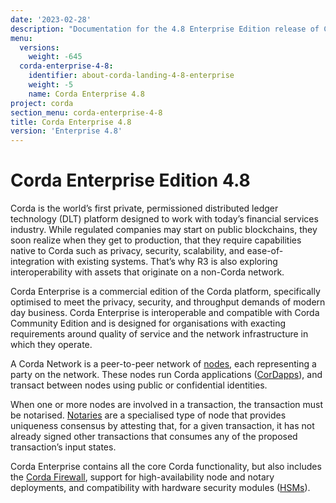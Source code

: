 ```yaml
---
date: '2023-02-28'
description: "Documentation for the 4.8 Enterprise Edition release of Corda"
menu:
  versions:
    weight: -645
  corda-enterprise-4-8:
    identifier: about-corda-landing-4-8-enterprise
    weight: -5
    name: Corda Enterprise 4.8
project: corda
section_menu: corda-enterprise-4-8
title: Corda Enterprise 4.8
version: 'Enterprise 4.8'
---
```


# Corda Enterprise Edition 4.8

Corda is the world’s first private, permissioned distributed ledger technology (DLT) platform designed to work with today’s financial services industry. While regulated companies may start on public blockchains, they soon realize when they get to production, that they require capabilities native to Corda such as privacy, security, scalability, and ease-of-integration with existing systems. That’s why R3 is also exploring interoperability with assets that originate on a non-Corda network.

Corda Enterprise is a commercial edition of the Corda platform, specifically optimised to meet the privacy, security, and
throughput demands of modern day business. Corda Enterprise is interoperable and compatible with Corda Community Edition and
is designed for organisations with exacting requirements around quality of service and the network infrastructure in
which they operate.

A Corda Network is a peer-to-peer network of [nodes](enterprise/node/component-topology.md), each representing a party on the network.
These nodes run Corda applications ([CorDapps](enterprise/cordapps/cordapp-overview.html)), and transact between nodes using public or
confidential identities.

When one or more nodes are involved in a transaction, the transaction must be notarised. [Notaries](enterprise/notary/ha-notary-service-overview.md) are a specialised type
of node that provides uniqueness consensus by attesting that, for a given transaction, it has not already signed other
transactions that consumes any of the proposed transaction’s input states.

Corda Enterprise contains all the core Corda functionality, but also includes the [Corda Firewall](enterprise/node/corda-firewall-component.md),
support for high-availability node and notary deployments, and compatibility with hardware security modules ([HSMs](enterprise/node/operating/cryptoservice-configuration.md)).